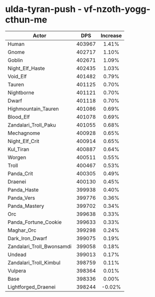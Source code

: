 # ulda-tyran-push - vf-nzoth-yogg-cthun-me
| Actor | DPS | Increase |
|---|:---:|:---:|
|Human|403967|1.41%|
|Gnome|402717|1.10%|
|Goblin|402671|1.09%|
|Night_Elf_Haste|402435|1.03%|
|Void_Elf|401482|0.79%|
|Tauren|401125|0.70%|
|Nightborne|401121|0.70%|
|Dwarf|401118|0.70%|
|Highmountain_Tauren|401086|0.69%|
|Blood_Elf|401078|0.69%|
|Zandalari_Troll_Paku|401055|0.68%|
|Mechagnome|400928|0.65%|
|Night_Elf_Crit|400914|0.65%|
|Kul_Tiran|400887|0.64%|
|Worgen|400511|0.55%|
|Troll|400467|0.53%|
|Panda_Crit|400305|0.49%|
|Draenei|400130|0.45%|
|Panda_Haste|399938|0.40%|
|Panda_Vers|399776|0.36%|
|Panda_Mastery|399702|0.34%|
|Orc|399638|0.33%|
|Panda_Fortune_Cookie|399633|0.33%|
|Maghar_Orc|399298|0.24%|
|Dark_Iron_Dwarf|399075|0.19%|
|Zandalari_Troll_Bwonsamdi|399058|0.18%|
|Undead|399013|0.17%|
|Zandalari_Troll_Kimbul|398759|0.11%|
|Vulpera|398364|0.01%|
|Base|398336|0.00%|
|Lightforged_Draenei|398244|-0.02%|
